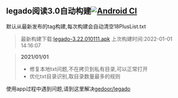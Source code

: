 ## legado阅读3.0自动构建[![Android CI](https://github.com/10bits/gedoor-Build/workflows/Android%20CI/badge.svg)](https://github.com/10bits/gedoor-Build/actions)

默认从最新发布的tag构建,每次构建会自动清空18PlusList.txt

> 最新构建下载:[legado-3.22.010111.apk](https://github.com/10bits/gedoor-Build/releases/download/legado-3.22.010111/legado-3.22.010111.apk) 上次构建时间:2022-01-01 14:16:07
<!--start-->
> **2021/01/01**
> 
> * 修复本地txt问题,不在拷贝到私有目录,可以正常打开
> * 优化txt目录识别,取目录数量最多的规则
<!--end-->
  
使用app过程中遇到问题,请到这里解决[gedoor/legado](https://github.com/gedoor/legado/issues)

